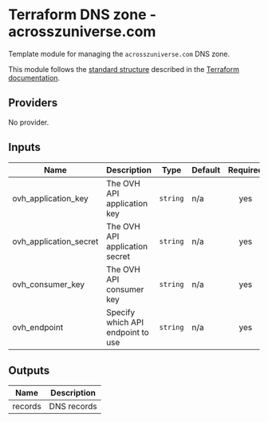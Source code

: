 # Terraform DNS zone - acrosszuniverse.com

Template module for managing the `acrosszuniverse.com` DNS zone.

This module follows the [standard structure][standard-module-structure] described in the [Terraform documentation][terraform-docs].

<!-- BEGINNING OF PRE-COMMIT-TERRAFORM DOCS HOOK -->
## Providers

No provider.

## Inputs

| Name | Description | Type | Default | Required |
|------|-------------|------|---------|:-----:|
| ovh\_application\_key | The OVH API application key | `string` | n/a | yes |
| ovh\_application\_secret | The OVH API application secret | `string` | n/a | yes |
| ovh\_consumer\_key | The OVH API consumer key | `string` | n/a | yes |
| ovh\_endpoint | Specify which API endpoint to use | `string` | n/a | yes |

## Outputs

| Name | Description |
|------|-------------|
| records | DNS records |

<!-- END OF PRE-COMMIT-TERRAFORM DOCS HOOK -->

 [standard-module-structure]: https://www.terraform.io/docs/modules/index.html#standard-module-structure "Terraform Documentation - Standard Module Structure"
 [terraform-docs]: https://www.terraform.io/docs/ "Terraform Documentation"
